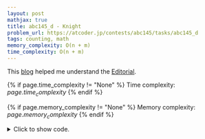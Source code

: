```yaml
---
layout: post
mathjax: true
title: abc145_d - Knight
problem_url: https://atcoder.jp/contests/abc145/tasks/abc145_d
tags: counting, math
memory_complexity: O(n + m)
time_complexity: O(n + m)
---
```


This [blog](https://shunsuke.me/competitive/atcoder/abc145_d/) helped me
understand the [Editorial](https://img.atcoder.jp/abc145/editorial.pdf).


{% if page.time_complexity != "None" %}
Time complexity: ${{ page.time_complexity }}$
{% endif %}

{% if page.memory_complexity != "None" %}
Memory complexity: ${{ page.memory_complexity }}$
{% endif %}

<details>
<summary>
<p style="display:inline">Click to show code.</p>
</summary>
```cpp
{% raw %}
using namespace std;
using ll = long long;
using ii = pair<int, int>;
using vi = vector<int>;
template <int M, typename T = long long>
class NumMod
{
    static_assert(std::is_integral<T>::value, "Integral required.");
    using NM = NumMod<M, T>;
    T x;
  public:
    static const int MOD = M;
    NumMod(T x) : x(x) {}
    NumMod() : x(0) {}
    NumMod(NM const &y) : x(y.v()) {}
    explicit operator T() const { return x; }
    T v(void) const { return (this->x + M) % M; }
    NM & operator=(NM const &y)
    {
        this->x = y.v();
        return *this;
    }
    NM &operator=(T const &y) { return this->operator=(NM(y)); }
    NM &operator+=(NM const &y) { return this->operator=(operator+(y)); }
    NM &operator-=(NM const &y) { return this->operator=(operator-(y)); }
    NM &operator*=(NM const &y) { return this->operator=(operator*(y)); }
    NM operator+(NM const &y) const { return (v() + y.v()) % M; }
    NM operator+(T const &y) const { return this->operator+(NM(y)); }
    NM operator-(NM const &y) const { return (v() - y.v()) % M; }
    NM operator-(T const &y) const { return this->operator-(NM(y)); }
    NM operator*(NM const &y) const { return (v() * y.v()) % M; }
    NM operator*(T const &y) const { return this->operator*(NM(y)); }
    NM operator/(NM const &y) const { return this->operator*(inverse(y)); }
};
ll const MOD = 1e9 + 7;
int const NMAX = 1e6 + 11;
using NM = NumMod<MOD, ll>;
NM fact[NMAX], inv[NMAX], inv_fact[NMAX];
void precompute_fact(void)
{
    inv[1] = fact[0] = inv_fact[0] = 1;
    for (int i = 1; i < NMAX; ++i)
    {
        if (i > 1)
            inv[i] = MOD - ll(inv[MOD % i] * (MOD / i));
        fact[i] = fact[i - 1] * i;
        inv_fact[i] = inv_fact[i - 1] * inv[i];
    }
}
template <typename T>
T binpow(T a, ll b)
{
    T ans = 1;
    while (b > 0)
    {
        if (b & 1)
            ans *= a;
        a *= a;
        b >>= 1;
    }
    return ans;
}
NM inverse(NM const &y) { return binpow(y, y.MOD - 2); }
ll C(int n, int k)
{
    if (k > n or k < 0)
        return 0;
    return ll(fact[n] * inv_fact[n - k] * inv_fact[k]);
}
int solve(int x, int y)
{
    if ((x + y) % 3 != 0)
        return 0;
    precompute_fact();
    int n = (2 * x - y) / 3, m = (2 * y - x) / 3;
    return C(n + m, n);
}
int main(void)
{
    ios::sync_with_stdio(false), cin.tie(NULL);
    int x, y;
    cin >> x >> y;
    cout << solve(x, y) << endl;
    return 0;
}

{% endraw %}
```
</details>

